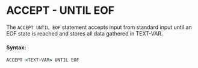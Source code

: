 # ACCEPT - UNTIL EOF

The `ACCEPT UNTIL EOF` statement accepts input from standard input until an EOF state is reached and stores all data gathered in TEXT-VAR.

#### Syntax:

```coffeescript
ACCEPT <TEXT-VAR> UNTIL EOF
```



